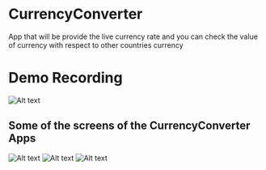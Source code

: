 # CurrencyConverter
App that will be provide the live currency rate and you can check the value of currency with respect to other countries currency

# Demo Recording
![Alt text](/screens/demo.gif?raw=true "Optional Title")

## Some of the screens of the CurrencyConverter Apps
![Alt text](/screens/screenshot-1567196781643.jpg?raw=true "Optional Title")
![Alt text](/screens/screenshot-1567196796151.jpg?raw=true "Optional Title")
![Alt text](/screens/screenshot-1567196797833.jpg?raw=true "Optional Title")
